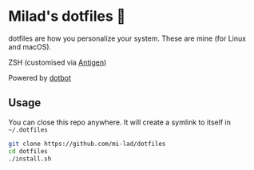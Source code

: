 # Milad's dotfiles 🐣

dotfiles are how you personalize your system. These are mine (for Linux and macOS).

ZSH (customised via [Antigen](http://antigen.sharats.me))

Powered by [dotbot](https://github.com/anishathalye/dotbot/)

## Usage

You can close this repo anywhere. It will create a symlink to itself in `~/.dotfiles`


```bash
git clone https://github.com/mi-lad/dotfiles
cd dotfiles
./install.sh
```
